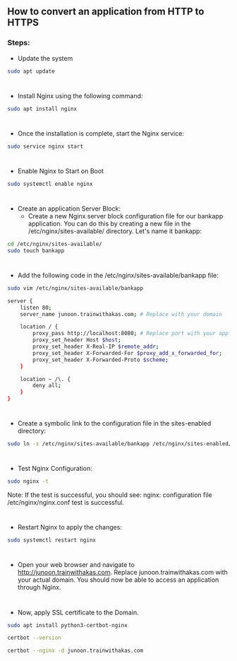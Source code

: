 ## How to convert an application from HTTP to HTTPS

### Steps:
- Update the system
```bash
sudo apt update
```
#
- Install Nginx using the following command:
```bash
sudo apt install nginx
```
#
- Once the installation is complete, start the Nginx service:
```bash
sudo service nginx start
```
#
- Enable Nginx to Start on Boot
```bash
sudo systemctl enable nginx
```
#
- Create an application Server Block:
  - Create a new Nginx server block configuration file for our bankapp application. You can do this by creating a new file in the /etc/nginx/sites-available/ directory. Let's name it bankapp: 
```bash
cd /etc/nginx/sites-available/
sudo touch bankapp
```
#
- Add the following code in the /etc/nginx/sites-available/bankapp file:
```bash
sudo vim /etc/nginx/sites-available/bankapp 
```
```bash
server {
    listen 80;
    server_name junoon.trainwithakas.com; # Replace with your domain

    location / {
        proxy_pass http://localhost:8080; # Replace port with your application port
        proxy_set_header Host $host;
        proxy_set_header X-Real-IP $remote_addr;
        proxy_set_header X-Forwarded-For $proxy_add_x_forwarded_for;
        proxy_set_header X-Forwarded-Proto $scheme;
    }

    location ~ /\. {
        deny all;
    }
}
```
#
- Create a symbolic link to the configuration file in the sites-enabled directory:
```bash
sudo ln -s /etc/nginx/sites-available/bankapp /etc/nginx/sites-enabled/
```
#
- Test Nginx Configuration:
```bash
sudo nginx -t 
```
Note: If the test is successful, you should see: nginx: configuration file /etc/nginx/nginx.conf test is successful.
#
- Restart Nginx to apply the changes:
```bash
sudo systemctl restart nginx 
```
#
- Open your web browser and navigate to http://junoon.trainwithakas.com. Replace junoon.trainwithakas.com with your actual domain. You should now be able to access an application through Nginx.
#
- Now, apply SSL certificate to the Domain.
```bash
sudo apt install python3-certbot-nginx
```
```bash
certbot --version
```
```bash
certbot --nginx -d junoon.trainwithakas.com
```
